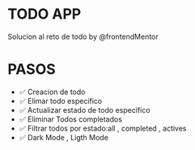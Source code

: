 # TODO APP 
Solucion al reto de todo by @frontendMentor

# PASOS

- ✅ Creacion de todo
- ✅ Elimar todo especifico
- ✅ Actualizar estado de todo especifico
- ✅ Eliminar Todos completados
- ✅ Filtrar todos por estado:all , completed , actives
- ✅ Dark Mode , Ligth Mode


